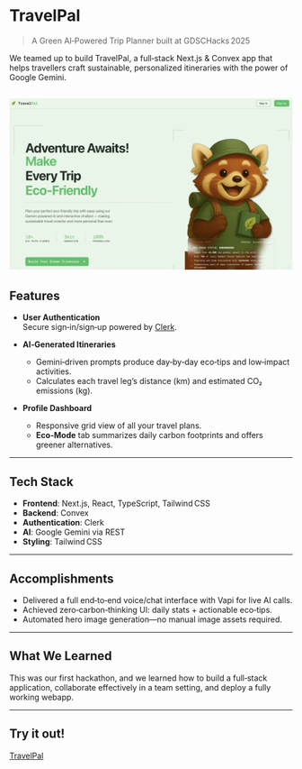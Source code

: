 # TravelPal

> A Green AI‑Powered Trip Planner built at GDSCHacks 2025

We teamed up to build TravelPal, a full‑stack Next.js & Convex app that helps travellers craft sustainable, personalized itineraries with the power of Google Gemini.

![homepage](home.png)
---

## Features

- **User Authentication**  
  Secure sign‑in/sign‑up powered by [Clerk](https://clerk.dev).

- **AI‑Generated Itineraries**  
  - Gemini‑driven prompts produce day‑by‑day eco‑tips and low‑impact activities.  
  - Calculates each travel leg’s distance (km) and estimated CO₂ emissions (kg).

- **Profile Dashboard**  
  - Responsive grid view of all your travel plans.  
  - **Eco‑Mode** tab summarizes daily carbon footprints and offers greener alternatives.

---

## Tech Stack

- **Frontend**: Next.js, React, TypeScript, Tailwind CSS  
- **Backend**: Convex  
- **Authentication**: Clerk  
- **AI**: Google Gemini via REST
- **Styling**: Tailwind CSS

---

## Accomplishments

- Delivered a full end‑to‑end voice/chat interface with Vapi for live AI calls.  
- Achieved zero‑carbon‑thinking UI: daily stats + actionable eco‑tips.  
- Automated hero image generation—no manual image assets required.

---

## What We Learned

This was our first hackathon, and we learned how to build a full‑stack application, collaborate effectively in a team setting, and deploy a fully working webapp.

---

## Try it out!
[TravelPal](travelpal-taupe.vercel.app)
